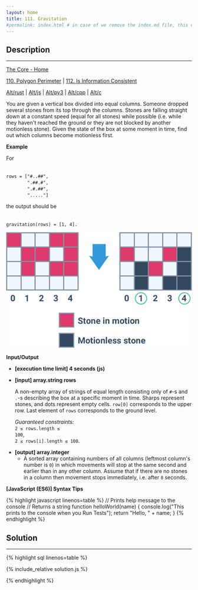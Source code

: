 ```yaml
---
layout: home
title: 111. Gravitation
#permalink: index.html # in case of we remove the index.md file, this doc will be the index page
---
```


<div class="row">
<div class="columnStmt" markdown="1">

## Description

---

[The Core - Home](../../code-signal-arcade-thecore/README.html)

[110. Polygon Perimeter](../110_polygonPerimeter/README.html) | [112. Is Information Consistent](../112_isInformationConsistent/README.html)

[Alt/rust](./Alt_rust/README.md) | [Alt/js](./Alt_js/README.html) | [Alt/py3](./Alt_py3/README.md) | [Alt/cpp](./Alt_cpp/README.md) | [Alt/c](./Alt_c/README.md)

You are given a vertical box divided into equal columns. Someone dropped several stones from its top through the columns. Stones are falling straight down at a constant speed (equal for all stones) while possible (i.e. while they haven't reached the ground or they are not blocked by another motionless stone). Given the state of the box at some moment in time, find out which columns become motionless first.

**Example**

For

<code type='preformat'>
rows = ["#..##",
        ".##.#",
        ".#.##",
        "....."]
</code>

the output should be

<code type='preformat'>
gravitation(rows) = [1, 4].
</code>

![](./images/example.png)

**Input/Output**

- **[execution time limit] 4 seconds (js)**

- **[input] array.string rows**

  A non-empty array of strings of equal length consisting only of <code>#</code>-s and <code>.</code>-s describing the box at a specific moment in time. Sharps represent stones, and dots represent empty cells. <code>row[0]</code> corresponds to the upper row. Last element of <code>rows</code> corresponds to the ground level.

  _Guaranteed constraints:_<br>
  <code>2 ≤ rows.length ≤ 100</code>,<br>
  <code>2 ≤ rows[i].length ≤ 100</code>.

* **[output] array.integer**
  - A sorted array containing numbers of all columns (leftmost column's number is <code>0</code>) in which movements will stop at the same second and earlier than in any other column. Assume that if there are no stones in a column then movement stops immediately, i.e. after <code>0</code> seconds.

**[JavaScript (ES6)] Syntax Tips**

{% highlight javascript linenos=table %}
// Prints help message to the console
// Returns a string
function helloWorld(name) {
console.log("This prints to the console when you Run Tests");
return "Hello, " + name;
}
{% endhighlight %}

</div>
<div class="columnSol" markdown="1">

## Solution

---

{% highlight sql linenos=table %}

{% include_relative solution.js %}

{% endhighlight %}

</div>
</div>
